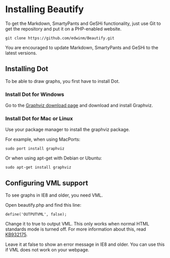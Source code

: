 # Installing Beautify

To get the Markdown, SmartyPants and GeSHi functionality, just use Git to get the repository and put it
on a PHP-enabled website.

`git clone https://github.com/edwinm/Beautify.git`

You are encouraged to update Markdown, SmartyPants and GeSHi to the latest versions.

## Installing Dot

To be able to draw graphs, you first have to install Dot.

### Install Dot for Windows

Go to the [Graphviz download page](http://www.graphviz.org/Download_windows.php) and download and install Graphviz.

### Install Dot for Mac or Linux

Use your package manager to install the graphviz package.

For example, when using MacPorts:

`sudo port install graphviz`

Or when using apt-get with Debian or Ubuntu:

`sudo apt-get install graphviz`

## Configuring VML support

To see graphs in IE8 and older, you need VML.

Open beautify.php and find this line:

`define('OUTPUTVML', false);`

Change it to true to output VML. This only works when normal HTML standards mode is
turned off. For more information about this, read [KB932175](http://support.microsoft.com/kb/932175).

Leave it at false to show an error message in IE8 and older. You can use this if VML
does not work on your webpage.
